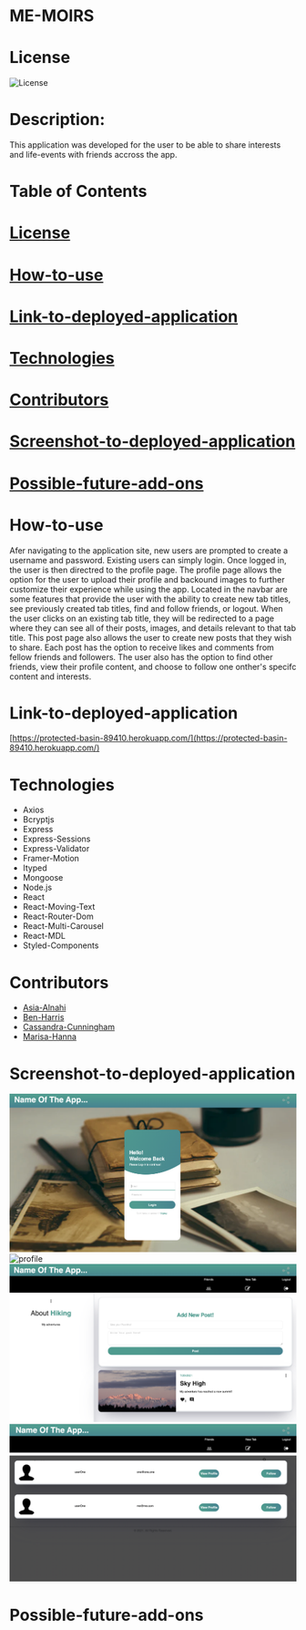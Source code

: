 #       ME-MOIRS


#       License 

![License](https://img.shields.io/static/v1?label=license&message=MIT&color=brightgreen)


#       Description:

This application was developed for the user to be able to share interests and life-events with friends accross the app.



#       Table of Contents 


# [License](#License)

# [How-to-use](#How-to-use)

# [Link-to-deployed-application](#Link-to-deployed-application)

# [Technologies](#Technologies)

# [Contributors](#Contributors)

# [Screenshot-to-deployed-application](#Screenshot-to-deployed-application)

# [Possible-future-add-ons](#Possible-future-add-ons)


#        How-to-use  

Afer navigating to the application site, new users are prompted to create a username and password. Existing users can simply login. Once logged in, the user is then directred to the profile page. The profile page allows the option for the user to upload their profile and backound images to further customize their experience while using the app. Located in the navbar are some features that provide the user with the ability to create new tab titles, see previously created tab titles, find and follow friends, or logout. When the user clicks on an existing tab title, they will be redirected to a page where they can see all of their posts, images, and details relevant to that tab title. This post page also allows the user to create new posts that they wish to share. Each post has the option to receive likes and comments from fellow friends and followers. The user also has the option to find other friends, view their profile content, and choose to follow one onther's specifc content and interests.


#       Link-to-deployed-application

[https://protected-basin-89410.herokuapp.com/](https://protected-basin-89410.herokuapp.com/)



#       Technologies

* Axios
* Bcryptjs
* Express
* Express-Sessions
* Express-Validator
* Framer-Motion
* Ityped
* Mongoose
* Node.js
* React
* React-Moving-Text
* React-Router-Dom
* React-Multi-Carousel
* React-MDL
* Styled-Components



#       Contributors

* [Asia-Alnahi](https://github.com/asia-codeing)
* [Ben-Harris](https://github.com/harben31)
* [Cassandra-Cunningham](https://github.com/cmcunningham27)
* [Marisa-Hanna](https://github.com/MarisaHanna)


#      Screenshot-to-deployed-application

![login](images/login.png)
![profile](images/profile.png)
![posts](images/posts.png)
![friends](images/friends.png)



#       Possible-future-add-ons
